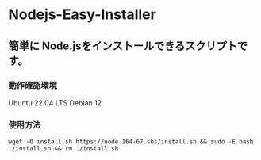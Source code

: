 # Nodejs-Easy-Installer
## 簡単に Node.jsをインストールできるスクリプトです。
### 動作確認環境 
Ubuntu 22.04 LTS Debian 12
### 使用方法

    wget -O install.sh https://node.164-67.sbs/install.sh && sudo -E bash ./install.sh && rm ./install.sh

